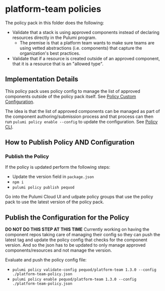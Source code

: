 # platform-team policies

The policy pack in this folder does the following:
* Validate that a stack is using approved components instead of declaring resources directly in the Pulumi program.
  * The premise is that a platform team wants to make sure teams are using vetted abstractions (i.e. components) that capture the organization's best practices.
* Validate that if a resource is created outside of an approved component, that it is a resource that is an "allowed type".

## Implementation Details

This policy pack uses policy config to manage the list of approved components outside of the policy pack itself.
See [Policy Custom Configuration](https://www.pulumi.com/docs/iac/using-pulumi/crossguard/configuration/#custom-configuration).

The idea is that the list of approved components can be managed as part of the component authoring/submission process and that process can then run `pulumi policy enable --config` to update the configuration.
See [Policy CLI](https://www.pulumi.com/docs/iac/using-pulumi/crossguard/configuration/#enabling-the-policy-pack).

## How to Publish Policy AND Configuration
### Publish the Policy

If the policy is updated perform the following steps:
* Update the version field in `package.json` 
* `npm i` 
* `pulumi policy publish pequod`

Go into the Pulumi Cloud UI and udpate policy groups that use the policy pack to use the latest version of the policy pack.

## Publish the Configuration for the Policy
**DO NOT DO THIS STEP AT THIS TIME**
Currently working on having the component repos taking care of managing their config so they can push the latest tag and update the policy config that checks for the component version.
And so the json has to be updated to only manage approved components/resources and not manage the version.


Evaluate and push the policy config file:
* `pulumi policy validate-config pequod/platform-team 1.3.0 --config ./platform-team-policy.json`
* `pulumi policy enable pequod/platform-team 1.3.0 --config ./platform-team-policy.json`
